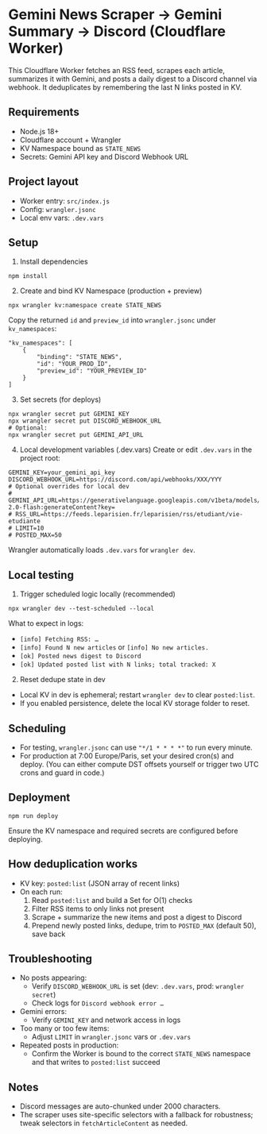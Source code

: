 # Gemini News Scraper → Gemini Summary → Discord (Cloudflare Worker)

This Cloudflare Worker fetches an RSS feed, scrapes each article, summarizes it with Gemini, and posts a daily digest to a Discord channel via webhook. It deduplicates by remembering the last N links posted in KV.

## Requirements
- Node.js 18+
- Cloudflare account + Wrangler
- KV Namespace bound as `STATE_NEWS`
- Secrets: Gemini API key and Discord Webhook URL

## Project layout
- Worker entry: `src/index.js`
- Config: `wrangler.jsonc`
- Local env vars: `.dev.vars`

## Setup
1) Install dependencies
```pwsh
npm install
```

2) Create and bind KV Namespace (production + preview)
```pwsh
npx wrangler kv:namespace create STATE_NEWS
```
Copy the returned `id` and `preview_id` into `wrangler.jsonc` under `kv_namespaces`:
```jsonc
"kv_namespaces": [
	{
		"binding": "STATE_NEWS",
		"id": "YOUR_PROD_ID",
		"preview_id": "YOUR_PREVIEW_ID"
	}
]
```

3) Set secrets (for deploys)
```pwsh
npx wrangler secret put GEMINI_KEY
npx wrangler secret put DISCORD_WEBHOOK_URL
# Optional:
npx wrangler secret put GEMINI_API_URL
```

4) Local development variables (.dev.vars)
Create or edit `.dev.vars` in the project root:
```env
GEMINI_KEY=your_gemini_api_key
DISCORD_WEBHOOK_URL=https://discord.com/api/webhooks/XXX/YYY
# Optional overrides for local dev
# GEMINI_API_URL=https://generativelanguage.googleapis.com/v1beta/models/gemini-2.0-flash:generateContent?key=
# RSS_URL=https://feeds.leparisien.fr/leparisien/rss/etudiant/vie-etudiante
# LIMIT=10
# POSTED_MAX=50
```
Wrangler automatically loads `.dev.vars` for `wrangler dev`.

## Local testing
1) Trigger scheduled logic locally (recommended)
```pwsh
npx wrangler dev --test-scheduled --local
```
What to expect in logs:
- `[info] Fetching RSS: …`
- `[info] Found N new articles` or `[info] No new articles.`
- `[ok] Posted news digest to Discord`
- `[ok] Updated posted list with N links; total tracked: X`

2) Reset dedupe state in dev
- Local KV in dev is ephemeral; restart `wrangler dev` to clear `posted:list`.
- If you enabled persistence, delete the local KV storage folder to reset.

## Scheduling
- For testing, `wrangler.jsonc` can use `"*/1 * * * *"` to run every minute.
- For production at 7:00 Europe/Paris, set your desired cron(s) and deploy. (You can either compute DST offsets yourself or trigger two UTC crons and guard in code.)

## Deployment
```pwsh
npm run deploy
```
Ensure the KV namespace and required secrets are configured before deploying.

## How deduplication works
- KV key: `posted:list` (JSON array of recent links)
- On each run:
	1. Read `posted:list` and build a Set for O(1) checks
	2. Filter RSS items to only links not present
	3. Scrape + summarize the new items and post a digest to Discord
	4. Prepend newly posted links, dedupe, trim to `POSTED_MAX` (default 50), save back

## Troubleshooting
- No posts appearing:
	- Verify `DISCORD_WEBHOOK_URL` is set (dev: `.dev.vars`, prod: `wrangler secret`)
	- Check logs for `Discord webhook error …`
- Gemini errors:
	- Verify `GEMINI_KEY` and network access in logs
- Too many or too few items:
	- Adjust `LIMIT` in `wrangler.jsonc` vars or `.dev.vars`
- Repeated posts in production:
	- Confirm the Worker is bound to the correct `STATE_NEWS` namespace and that writes to `posted:list` succeed

## Notes
- Discord messages are auto-chunked under 2000 characters.
- The scraper uses site-specific selectors with a fallback for robustness; tweak selectors in `fetchArticleContent` as needed.
